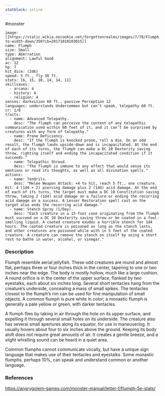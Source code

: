 ```yaml
---
statblock: inline
---
```

#monster 

```statblock
image: [[https://static.wikia.nocookie.net/forgottenrealms/images/7/78/Flumph.jpg/revision/latest/scale-to-width-down/350?cb=20171010183015]]
name: Flumph
size: Small
type: Aberration
alignment: Lawful Good
ac: 12
hp: 7
hit_dice: (2d6)
speed: 5 ft., fly 30 ft.
stats: [6, 15, 10, 14, 14, 11]
skillsaves:
  - arcana: 4
  - history: 4
  - religion: 4
senses: darkvision 60 ft., passive Perception 12
languages: understands Undercommon but can’t speak, telepathy 60 ft.
cr: 1/8
traits:
  - name: Advanced Telepathy.
    desc: "The flumph can perceive the content of any telepathic communication used within 60 feet of it, and it can’t be surprised by creatures with any form of telepathy."
  - name: Prone Deficiency.
    desc: "If the flumph is knocked prone, roll a die. On an odd result, the flumph lands upside-down and is incapacitated. At the end of each of its turns, the flumph can make a DC 10 Dexterity saving throw, righting itself and ending the incapacitated condition if it succeeds."
  - name: Telepathic Shroud.
    desc: "The flumph is immune to any effect that would sense its emotions or read its thoughts, as well as all divination spells."
actions:
  - name: Tendrils.
    desc: "Melee Weapon Attack: +4 to hit, reach 5 ft., one creature. Hit: 4 (1d4 + 2) piercing damage plus 2 (1d4) acid damage. At the end of each of its turns, the target must make a DC 10 Constitution saving throw, taking 2 (1d4) acid damage on a failure or ending the recurring acid damage on a success. A Lesser Restoration spell cast on the target also ends the recurring acid damage."
  - name: Stench Spray (1/Day).
    desc: "Each creature in a 15-foot cone originating from the flumph must succeed on a DC 10 Dexterity saving throw or be coated in a foul-smelling liquid. A coated creature exudes a horrible stench for 1d4 hours. The coated creature is poisoned as long as the stench lasts, and other creatures are poisoned while with in 5 feet of the coated creature. A creature can remove the stench on itself by using a short rest to bathe in water, alcohol, or vinegar."
```

### Description

Flumph resemble aerial jellyfish. These odd creatures are round and almost flat, perhaps three or four inches thick in the center, tapering to one or two inches near the edge. The body is mostly hollow, much like a large cushion. A round orifice is in the center of the upper surface, flanked by two eyestalks, each about six inches long. Several short tentacles hang from the creature’s underside, concealing a mass of small spikes. The tentacles closest to the flumph‘s rim can be used for fine manipulation of small objects. A common flumph is pure white in color; a monastic flumph is generally a pale yellow or green, with darker tentacles.

A flumph flies by taking in air through the hole on its upper surface, and expelling it through several small holes on its underside. The creature also has several small apertures along its equator, for use in maneuvering. It usually hovers about four to six inches above the ground. Keeping its body aloft does not require great amounts of air. It creates a gentle breeze, and a slight whistling sound can be heard in a quiet area.

Common flumphs cannot communicate vocally, but have a unique sign language that makes use of their tentacles and eyestalks. Some monastic flumphs, perhaps 10%, can speak and understand common or another language.

### References

https://angrygolem-games.com/monster-manual/letter-f/flumph-5e-stats/